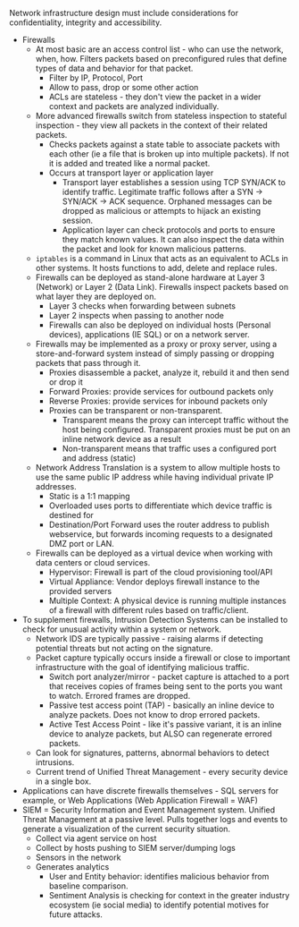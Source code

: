 Network infrastructure design must include considerations for confidentiality, integrity and accessibility.
- Firewalls
	- At most basic are an access control list - who can use the network, when, how. Filters packets based on preconfigured rules that define types of data and behavior for that packet.
		- Filter by IP, Protocol, Port
		- Allow to pass, drop or some other action
		- ACLs are stateless - they don't view the packet in a wider context and packets are analyzed individually.
	- More advanced firewalls switch from stateless inspection to stateful inspection - they view all packets in the context of their related packets. 
		- Checks packets against a state table to associate packets with each other (ie a file that is broken up into multiple packets). If not it is added and treated like a normal packet.
		- Occurs at transport layer or application layer
			- Transport layer establishes a session using TCP SYN/ACK to identify traffic. Legitimate traffic follows after a SYN -> SYN/ACK -> ACK sequence. Orphaned messages can be dropped as malicious or attempts to hijack an existing session.
			- Application layer can check protocols and ports to ensure they match known values. It can also inspect the data within the packet and look for known malicious patterns.
	- `iptables` is a command in Linux that acts as an equivalent to ACLs in other systems. It hosts functions to add, delete and replace rules.
	- Firewalls can be deployed as stand-alone hardware at Layer 3 (Network) or Layer 2 (Data Link). Firewalls inspect packets based on what layer they are deployed on.
		- Layer 3 checks when forwarding between subnets
		- Layer 2 inspects when passing to another node
		- Firewalls can also be deployed on individual hosts (Personal devices), applications (IE SQL) or on a network server.
	- Firewalls may be implemented as a proxy or proxy server, using a store-and-forward system instead of simply passing or dropping packets that pass through it.
		- Proxies disassemble a packet, analyze it, rebuild it and then send or drop it
		- Forward Proxies: provide services for outbound packets only
		- Reverse Proxies: provide services for inbound packets only
		- Proxies can be transparent or non-transparent. 
			- Transparent means the proxy can intercept traffic without the host being configured. Transparent proxies must be put on an inline network device as a result
			- Non-transparent means that traffic uses a configured port and address (static)
	- Network Address Translation is a system to allow multiple hosts to use the same public IP address while having individual private IP addresses.
		- Static is a 1:1 mapping
		- Overloaded uses ports to differentiate which device traffic is destined for
		- Destination/Port Forward uses the router address to publish webservice, but forwards incoming requests to a designated DMZ port or LAN.
	- Firewalls can be deployed as a virtual device when working with data centers or cloud services.
		- Hypervisor: Firewall is part of the cloud provisioning tool/API
		- Virtual Appliance: Vendor deploys firewall instance to the provided servers
		- Multiple Context: A physical device is running multiple instances of a firewall with different rules based on traffic/client.
- To supplement firewalls, Intrusion Detection Systems can be installed to check for unusual activity within a system or network.
	- Network IDS are typically passive - raising alarms if detecting potential threats but not acting on the signature.
	- Packet capture typically occurs inside a firewall or close to important infrastructure with the goal of identifying malicious traffic.
		- Switch port analyzer/mirror - packet capture is attached to a port that receives copies of frames being sent to the ports you want to watch. Errored frames are dropped.
		- Passive test access point (TAP) - basically an inline device to analyze packets. Does not know to drop errored packets.
		- Active Test Access Point - like it's passive variant, it is an inline device to analyze packets, but ALSO can regenerate errored packets.
	- Can look for signatures, patterns, abnormal behaviors to detect intrusions.
	- Current trend of Unified Threat Management - every security device in a single box. 
- Applications can have discrete firewalls themselves -  SQL servers for example, or Web Applications (Web Application Firewall =  WAF)
- SIEM = Security Information and Event Management system. Unified Threat Management at a passive level. Pulls together logs and events to generate a visualization of the current security situation.
	- Collect via agent service on host
	- Collect by hosts pushing to SIEM server/dumping logs
	- Sensors in the network
	- Generates analytics
		- User and Entity behavior: identifies malicious behavior from baseline comparison.
		- Sentiment Analysis is checking for context in the greater industry ecosystem (ie social media) to identify potential motives for future attacks.